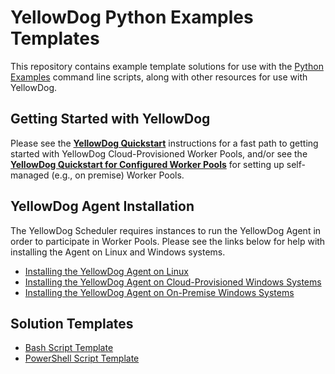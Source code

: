 # YellowDog Python Examples Templates

This repository contains example template solutions for use with the [Python Examples](https://github.com/yellowdog/python-examples) command line scripts, along with other resources for use with YellowDog.

## Getting Started with YellowDog

Please see the **[YellowDog Quickstart](quickstart.md)** instructions for a fast path to getting started with YellowDog Cloud-Provisioned Worker Pools, and/or see the **[YellowDog Quickstart for Configured Worker Pools](quickstart-configured.md)** for setting up self-managed (e.g., on premise) Worker Pools.

## YellowDog Agent Installation

The YellowDog Scheduler requires instances to run the YellowDog Agent in order to participate in Worker Pools. Please see the links below for help with installing the Agent on Linux and Windows systems.

- [Installing the YellowDog Agent on Linux](agent-installer/linux/README.md)
- [Installing the YellowDog Agent on Cloud-Provisioned Windows Systems](agent-installer/windows/README.md)
- [Installing the YellowDog Agent on On-Premise Windows Systems](agent-installer/windows/README-CONFIGURED.md)

## Solution Templates

- [Bash Script Template](bash/README.md)
- [PowerShell Script Template](powershell/README.md)
